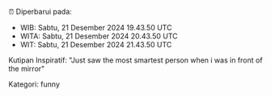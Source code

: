 ⏰ Diperbarui pada:
- WIB: Sabtu, 21 Desember 2024 19.43.50 UTC
- WITA: Sabtu, 21 Desember 2024 20.43.50 UTC
- WIT: Sabtu, 21 Desember 2024 21.43.50 UTC

Kutipan Inspiratif:
"Just saw the most smartest person when i was in front of the mirror"


Kategori: funny

